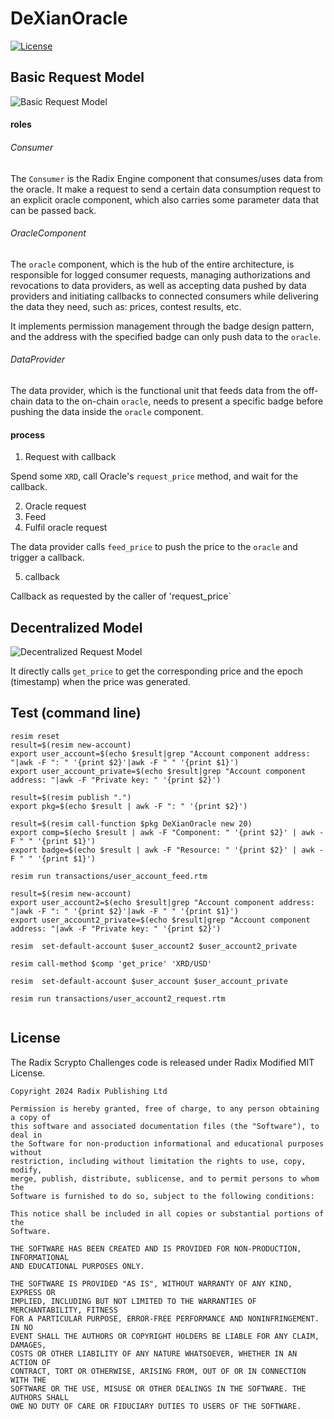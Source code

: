 # DeXianOracle

[![License](https://img.shields.io/badge/License-Apache_2.0-blue.svg)](https://opensource.org/licenses/Apache-2.0)

## Basic Request Model

![Basic Request Model](res/basic_req_model.png)

#### roles
###### Consumer
The `Consumer` is the Radix Engine component that consumes/uses data from the oracle. It make a request to send a certain data consumption request to an explicit oracle component, which also carries some parameter data that can be passed back.

###### OracleComponent
The `oracle` component, which is the hub of the entire architecture, is responsible for logged consumer requests, managing authorizations and revocations to data providers, as well as accepting data pushed by data providers and initiating callbacks to connected consumers while delivering the data they need, such as: prices, contest results, etc.

It implements permission management through the badge design pattern, and the address with the specified badge can only push data to the `oracle`.

###### DataProvider
The data provider, which is the functional unit that feeds data from the off-chain data to the on-chain `oracle`, needs to present a specific badge before pushing the data inside the `oracle` component.

#### process
1. Request with callback

Spend some `XRD`, call Oracle's `request_price` method, and wait for the callback.

2. Oracle request
3. Feed
4. Fulfil oracle request

The data provider calls `feed_price` to push the price to the `oracle` and trigger a callback.

5. callback

Callback as requested by the caller of 'request_price`


## Decentralized Model

![Decentralized Request Model](res/decentrailized_model.png)

It directly calls `get_price` to get the corresponding price and the epoch (timestamp) when the price was generated.



## Test (command line)

``` shell
resim reset
result=$(resim new-account)
export user_account=$(echo $result|grep "Account component address: "|awk -F ": " '{print $2}'|awk -F " " '{print $1}')
export user_account_private=$(echo $result|grep "Account component address: "|awk -F "Private key: " '{print $2}')

result=$(resim publish ".")
export pkg=$(echo $result | awk -F ": " '{print $2}')

result=$(resim call-function $pkg DeXianOracle new 20)
export comp=$(echo $result | awk -F "Component: " '{print $2}' | awk -F " " '{print $1}')
export badge=$(echo $result | awk -F "Resource: " '{print $2}' | awk -F " " '{print $1}')

resim run transactions/user_account_feed.rtm

result=$(resim new-account)
export user_account2=$(echo $result|grep "Account component address: "|awk -F ": " '{print $2}'|awk -F " " '{print $1}')
export user_account2_private=$(echo $result|grep "Account component address: "|awk -F "Private key: " '{print $2}')

resim  set-default-account $user_account2 $user_account2_private

resim call-method $comp 'get_price' 'XRD/USD'

resim  set-default-account $user_account $user_account_private

resim run transactions/user_account2_request.rtm 


```


## License

The Radix Scrypto Challenges code is released under Radix Modified MIT License.

    Copyright 2024 Radix Publishing Ltd

    Permission is hereby granted, free of charge, to any person obtaining a copy of
    this software and associated documentation files (the "Software"), to deal in
    the Software for non-production informational and educational purposes without
    restriction, including without limitation the rights to use, copy, modify,
    merge, publish, distribute, sublicense, and to permit persons to whom the
    Software is furnished to do so, subject to the following conditions:

    This notice shall be included in all copies or substantial portions of the
    Software.

    THE SOFTWARE HAS BEEN CREATED AND IS PROVIDED FOR NON-PRODUCTION, INFORMATIONAL
    AND EDUCATIONAL PURPOSES ONLY.

    THE SOFTWARE IS PROVIDED "AS IS", WITHOUT WARRANTY OF ANY KIND, EXPRESS OR
    IMPLIED, INCLUDING BUT NOT LIMITED TO THE WARRANTIES OF MERCHANTABILITY, FITNESS
    FOR A PARTICULAR PURPOSE, ERROR-FREE PERFORMANCE AND NONINFRINGEMENT. IN NO
    EVENT SHALL THE AUTHORS OR COPYRIGHT HOLDERS BE LIABLE FOR ANY CLAIM, DAMAGES,
    COSTS OR OTHER LIABILITY OF ANY NATURE WHATSOEVER, WHETHER IN AN ACTION OF
    CONTRACT, TORT OR OTHERWISE, ARISING FROM, OUT OF OR IN CONNECTION WITH THE
    SOFTWARE OR THE USE, MISUSE OR OTHER DEALINGS IN THE SOFTWARE. THE AUTHORS SHALL
    OWE NO DUTY OF CARE OR FIDUCIARY DUTIES TO USERS OF THE SOFTWARE.